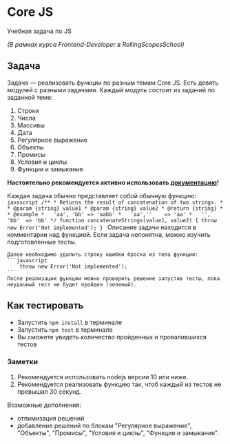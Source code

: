 # Core JS
Учебная задача по JS

*(В рамках курса Frontend-Developer в RollingScopesSchool)*

## Задача 
Задача — реализовать функции по разным темам Core JS. Есть девять модулей с разными задачами. Каждый модуль состоит из заданий по заданной теме:

1. Строки
2. Числа
3. Массивы
4. Дата
5. Регулярное выражение
6. Объекты
7. Промисы
8. Условия и циклы
9. Функции и замыкания

**Настоятельно рекомендуется активно использовать [документацию](https://developer.mozilla.org/en-US/)!**

Каждая задача обычно представляет собой обычную функцию:
    ```javascript
      /**
       * Returns the result of concatenation of two strings.
      *
      * @param {string} value1
      * @param {string} value2
      * @return {string}
      *
      * @example
      *   'aa', 'bb' => 'aabb'
      *   'aa',''    => 'aa'
      *   '',  'bb'  => 'bb'
      */
      function concatenateStrings(value1, value2) {
        throw new Error('Not implemented');
      }
    ```
    Описание задачи находится в комментарии над функцией. Если задача непонятна, можно изучить подготовленные тесты.

    Далее необходимо удалить строку ошибки броска из тела функции:
    ```javascript
        throw new Error('Not implemented'); 
    ```
    После реализации функции можно проверить решение запустив тесты, пока неудачный тест не будет пройден (зеленый).


## Как тестировать
- Запустить `npm install` в терминале
- Запустить `npm test` в терминале
- Вы сможете увидеть количество пройденных и провалившихся тестов

### Заметки
1. Рекомендуется использовать nodejs версии 10 или ниже.
2. Рекомендуется реализовать функцию так, чтоб каждый из тестов не превышал 30 секунд.

Возможные дополнения: 
- отпимизация решений
- добавление решений по блокам "Регулярное выражение", "Объекты", "Промисы", "Условия и циклы", "Функции и замыкания".
